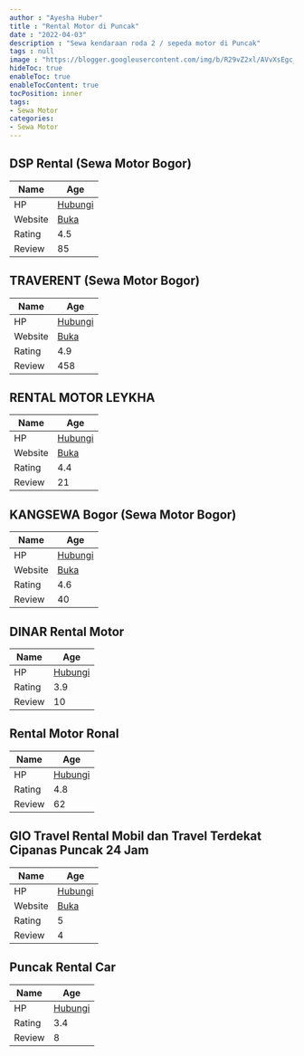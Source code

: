 ```yaml
---
author : "Ayesha Huber"
title : "Rental Motor di Puncak"
date : "2022-04-03"
description : "Sewa kendaraan roda 2 / sepeda motor di Puncak"
tags : null
image : "https://blogger.googleusercontent.com/img/b/R29vZ2xl/AVvXsEgc_WBTC8cGLlK5d3GFWY16rai1Kfm50TScQApb-2i3U0D7PWHhU1-otsUvobN7-Ot1vVHjra1KX2PuouqvOaheSw6u3g5S8tBhjQBBt5h_WrIQVoDu280_kONC6qiHJf24j7M4nf_Fa0UO7Dgv1uV_p5y6MmH-RZY-BOrnzweA4kRWTNs97wlgN_TAQA/w300-h200/rental-motor-di-puncak.png"
hideToc: true
enableToc: true
enableTocContent: true
tocPosition: inner
tags:
- Sewa Motor
categories:
- Sewa Motor
---
```



## DSP Rental (Sewa Motor Bogor)

Name | Age
--------|------
HP | [Hubungi](https://pcandroidplayer.blogspot.com/?clayads=https://getnumber.ndower.dev?phone=MDgxMjEyODE4NDk5)
Website | [Buka](https://pcandroidplayer.blogspot.com/?clayads=aHR0cDovL3Nld2Ftb3RvcmJvZ29yLmNvbS8=) 
Rating | 4.5
Review | 85


## TRAVERENT (Sewa Motor Bogor)

Name | Age
--------|------
HP | [Hubungi](https://pcandroidplayer.blogspot.com/?clayads=https://getnumber.ndower.dev?phone=MDgxOTE0MDA0MDA1)
Website | [Buka](https://pcandroidplayer.blogspot.com/?clayads=aHR0cDovL3JlbnRhbG1vdG9yYm9nb3IuY29tLw==) 
Rating | 4.9
Review | 458


## RENTAL MOTOR LEYKHA

Name | Age
--------|------
HP | [Hubungi](https://pcandroidplayer.blogspot.com/?clayads=https://getnumber.ndower.dev?phone=MDgxMzExMTc3Nzk5)
Website | [Buka](https://pcandroidplayer.blogspot.com/?clayads=aHR0cHM6Ly9sZXkta2hhLXJlbnRhbC1tb3Rvci5idXNpbmVzcy5zaXRlLw==) 
Rating | 4.4
Review | 21


## KANGSEWA Bogor (Sewa Motor Bogor)

Name | Age
--------|------
HP | [Hubungi](https://pcandroidplayer.blogspot.com/?clayads=https://getnumber.ndower.dev?phone=MDgxMjg1NTI5MjIw)
Website | [Buka](https://pcandroidplayer.blogspot.com/?clayads=aHR0cHM6Ly9saW5rdHIuZWUva2FuZ3Nld2EuYm9nb3I=) 
Rating | 4.6
Review | 40


## DINAR Rental Motor

Name | Age
--------|------
HP | [Hubungi](https://pcandroidplayer.blogspot.com/?clayads=https://getnumber.ndower.dev?phone=MDg1NzE0NDk1MzUw)
Rating | 3.9
Review | 10


## Rental Motor Ronal

Name | Age
--------|------
HP | [Hubungi](https://pcandroidplayer.blogspot.com/?clayads=https://getnumber.ndower.dev?phone=MDgxMjEzNzM4MjEz)
Rating | 4.8
Review | 62


## GIO Travel Rental Mobil dan Travel Terdekat Cipanas Puncak 24 Jam

Name | Age
--------|------
HP | [Hubungi](https://pcandroidplayer.blogspot.com/?clayads=https://getnumber.ndower.dev?phone=MDg3ODIwMjExMTEw)
Website | [Buka](https://pcandroidplayer.blogspot.com/?clayads=aHR0cHM6Ly9maGV5LXRyYXZlbC1yZW50YWwtbW9iaWwtZGFuLXRyYXZlbC10ZXJkZWthdC5idXNpbmVzcy5zaXRlLw==) 
Rating | 5
Review | 4


## Puncak Rental Car

Name | Age
--------|------
HP | [Hubungi](https://pcandroidplayer.blogspot.com/?clayads=https://getnumber.ndower.dev?phone=MDg1ODExMjE4NTg1)
Rating | 3.4
Review | 8


